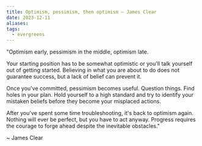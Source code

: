```yaml
---
title: Optimism, pessimism, then optimism – James Clear
date: 2023-12-11
aliases: 
tags:
  - evergreens
---
```

"Optimism early, pessimism in the middle, optimism late. 

Your starting position has to be somewhat optimistic or you'll talk yourself out of getting started. Believing in what you are about to do does not guarantee success, but a lack of belief can prevent it. 

Once you've committed, pessimism becomes useful. Question things. Find holes in your plan. Hold yourself to a high standard and try to identify your mistaken beliefs before they become your misplaced actions. 

After you've spent some time troubleshooting, it's back to optimism again. Nothing will ever be perfect, but you have to act anyway. Progress requires the courage to forge ahead despite the inevitable obstacles."

~ James Clear
